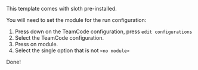 This template comes with sloth pre-installed.

You will need to set the module for the run configuration:

1. Press down on the TeamCode configuration, press `edit configurations`
2. Select the TeamCode configuration.
3. Press on module.
4. Select the single option that is not `<no module>`

Done!
